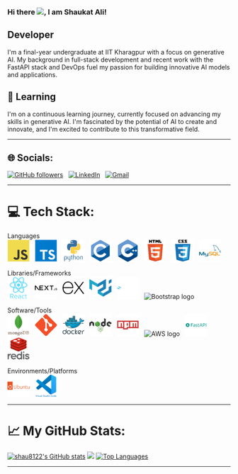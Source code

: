 ### Hi there <img src="https://raw.githubusercontent.com/MartinHeinz/MartinHeinz/master/wave.gif" width="30">, I am Shaukat Ali!

## Developer

I'm a final-year undergraduate at IIT Kharagpur with a focus on generative AI. My background in full-stack development and recent work with the FastAPI stack and DevOps fuel my passion for building innovative AI models and applications.

## 🌱 Learning

I'm on a continuous learning journey, currently focused on advancing my skills in generative AI. I'm fascinated by the potential of AI to create and innovate, and I'm excited to contribute to this transformative field.

---

## 🌐 Socials:

[![GitHub followers](https://img.shields.io/github/followers/shau8122?style=social)](https://github.com/shau8122) &nbsp; [![LinkedIn](https://img.shields.io/badge/LinkedIn-0077B5?style=for-the-badge&logo=linkedin&logoColor=white)](https://www.linkedin.com/in/shau8122/) &nbsp; [![Gmail](https://img.shields.io/badge/Gmail-D14836?style=for-the-badge&logo=gmail&logoColor=white)](mailto:shau8122@gmail.com)

---

# 💻 Tech Stack:

Languages  
<img src="https://github.com/devicons/devicon/blob/master/icons/javascript/javascript-original.svg" alt="JavaScript logo" width="50" height="50" /> &nbsp; <img src="https://github.com/devicons/devicon/blob/master/icons/typescript/typescript-original.svg" alt="TypeScript logo" width="50" height="50" /> &nbsp;  <img src="https://github.com/devicons/devicon/blob/master/icons/python/python-original-wordmark.svg" alt="Python logo" width="50" height="50" /> &nbsp; <img src="https://github.com/devicons/devicon/blob/master/icons/c/c-original.svg" alt="C logo" width="50" height="50" /> &nbsp; <img src="https://github.com/devicons/devicon/blob/master/icons/cplusplus/cplusplus-original.svg" alt="C++ logo" width="50" height="50" /> &nbsp;  <img src="https://github.com/devicons/devicon/blob/master/icons/html5/html5-original-wordmark.svg" alt="HTML5 logo" width="50" height="50" /> &nbsp; <img src="https://github.com/devicons/devicon/blob/master/icons/css3/css3-original-wordmark.svg" alt="CSS3 logo" width="50" height="50" /> &nbsp;  <img src="https://github.com/devicons/devicon/blob/master/icons/mysql/mysql-original-wordmark.svg" alt="SQL logo" width="50" height="50" />


Libraries/Frameworks  
<img src="https://github.com/devicons/devicon/blob/master/icons/react/react-original-wordmark.svg" alt="React logo" width="50" height="50" /> &nbsp; <img src="https://github.com/devicons/devicon/blob/master/icons/nextjs/nextjs-original-wordmark.svg" alt="Next.js logo" width="50" height="50" /> &nbsp;  <img src="https://github.com/devicons/devicon/blob/master/icons/express/express-original.svg" alt="Express logo" width="50" height="50" /> &nbsp;  <img src="https://github.com/devicons/devicon/blob/master/icons/materialui/materialui-original.svg" alt="MUI logo" width="50" height="50" /> &nbsp; <img src="https://github.com/devicons/devicon/blob/master/icons/tailwindcss/tailwindcss-original-wordmark.svg" alt="Tailwind CSS logo" width="50" height="50" /> &nbsp;   <img src="https://cdn.worldvectorlogo.com/logos/bootstrap-4.svg" alt="Bootstrap logo" width="50" height="50" /> &nbsp; 

Software/Tools  
<img src="https://github.com/devicons/devicon/blob/master/icons/mongodb/mongodb-original-wordmark.svg" alt="MongoDB logo" width="50" height="50" /> &nbsp; <img src="https://github.com/devicons/devicon/blob/master/icons/git/git-original.svg" alt="Git logo" width="50" height="50" /> &nbsp; <img src="https://github.com/devicons/devicon/blob/master/icons/docker/docker-original-wordmark.svg" alt="Docker logo" width="50" height="50" /> &nbsp; <img src="https://github.com/devicons/devicon/blob/master/icons/nodejs/nodejs-original-wordmark.svg" alt="Node.js logo" width="50" height="50" /> &nbsp; <img src="https://github.com/devicons/devicon/blob/master/icons/npm/npm-original-wordmark.svg" alt="npm logo" width="50" height="50" /> &nbsp;  <img src="https://cdn.worldvectorlogo.com/logos/aws-2.svg" alt="AWS logo" width="50" height="50" /> &nbsp; <img src="https://github.com/devicons/devicon/blob/master/icons/fastapi/fastapi-original-wordmark.svg" alt="FastAPI logo" width="50" height="50" /> &nbsp; <img src="https://github.com/devicons/devicon/blob/master/icons/redis/redis-original-wordmark.svg" alt="Redis logo" width="50" height="50" /> &nbsp;

Environments/Platforms  
<img src="https://github.com/devicons/devicon/blob/master/icons/ubuntu/ubuntu-plain-wordmark.svg" alt="Ubuntu logo" width="50" height="50" /> &nbsp; <img src="https://github.com/devicons/devicon/blob/master/icons/vscode/vscode-original-wordmark.svg" alt="Visual Studio Code logo" width="50" height="50" /> &nbsp; 

---

# 📈 My GitHub Stats:

<a href="http://www.github.com/shau8122"><img src="https://github-readme-stats.vercel.app/api?username=shau8122&show_icons=true&hide=&count_private=true&title_color=0891b2&text_color=ffffff&icon_color=0891b2&bg_color=1c1917&hide_border=true&show_icons=true" alt="shau8122's GitHub stats" /></a>
<a href="http://www.github.com/shau8122"><img src="https://github-readme-streak-stats.herokuapp.com/?user=shau8122&stroke=ffffff&background=1c1917&ring=0891b2&fire=0891b2&currStreakNum=ffffff&currStreakLabel=0891b2&sideNums=ffffff&sideLabels=ffffff&dates=ffffff&hide_border=true" /></a>
<a href="https://github.com/shau8122" align="left"><img src="https://github-readme-stats.vercel.app/api/top-langs/?username=shau8122&langs_count=10&title_color=0891b2&text_color=ffffff&icon_color=0891b2&bg_color=1c1917&hide_border=true&locale=en&custom_title=Top%20%Languages" alt="Top Languages" /></a>


---
